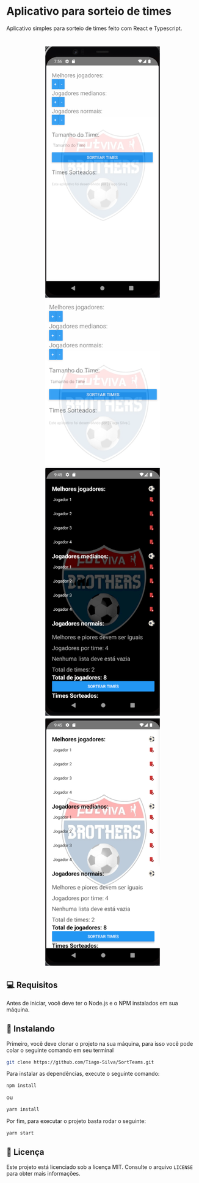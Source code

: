 # Aplicativo para sorteio de times
Aplicativo simples para sorteio de times feito com React e Typescript.


<h1 align="center">
    <img src="./public/tela01.png" width="300"/>
    <img src="./public/tela02.png" width="300"/>
    <img src="./public/theme-dark.png" width="300"/>
    <img src="./public/theme-light.png" width="300"/>
</h1>


## 💻 Requisitos

Antes de iniciar, você deve ter o Node.js e o NPM instalados em sua máquina.

## 🚀 Instalando

Primeiro, você deve clonar o projeto na sua máquina, para isso você
pode colar o seguinte comando em seu terminal

```bash
git clone https://github.com/Tiago-Silva/SortTeams.git
```
Para instalar as dependências, execute o seguinte comando:

```bash
npm install
```
ou

```bash
yarn install
```

Por fim, para executar o projeto basta rodar o seguinte:

```bash
yarn start
```

## 📝 Licença

Este projeto está licenciado sob a licença MIT. Consulte o arquivo `LICENSE` para obter mais informações.
